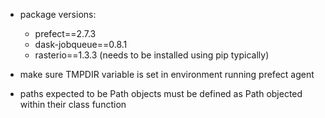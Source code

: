 * package versions:
    - prefect==2.7.3
    - dask-jobqueue==0.8.1
    - rasterio==1.3.3 (needs to be installed using pip typically)

* make sure TMPDIR variable is set in environment running prefect agent

* paths expected to be Path objects must be defined as Path objected within their class function
